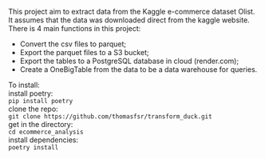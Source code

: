 This project aim to extract data from the Kaggle e-commerce dataset Olist.  
It assumes that the data was downloaded direct from the kaggle website.  
There is 4 main functions in this project:  
- Convert the csv files to parquet;  
- Export the parquet files to a S3 bucket;  
- Export the tables to a PostgreSQL database in cloud (render.com);  
- Create a OneBigTable from the data to be a data warehouse for queries.  

To install:  
install poetry:  
`pip install poetry`  
clone the repo:  
`git clone https://github.com/thomasfsr/transform_duck.git`  
get in the directory:  
`cd ecommerce_analysis`  
install dependencies:  
`poetry install`  

